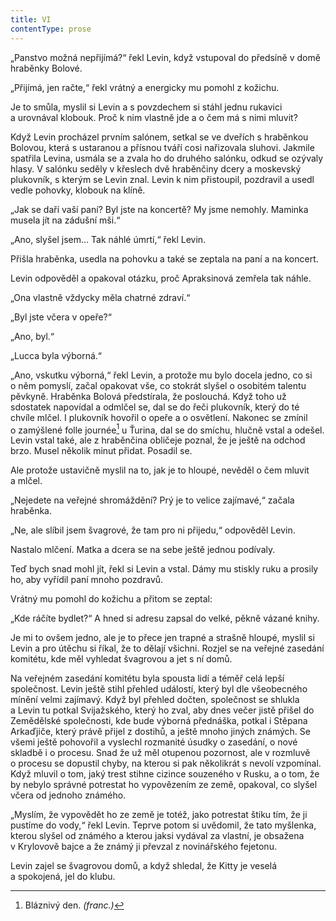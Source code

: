 ```yaml
---
title: VI
contentType: prose
---
```


<section>

„Panstvo možná nepřijímá?“ řekl Levin, když vstupoval do předsíně v domě hraběnky Bolové.

„Přijímá, jen račte,“ řekl vrátný a energicky mu pomohl z kožichu.

Je to smůla, myslil si Levin a s povzdechem si stáhl jednu rukavici a urovnával klobouk. Proč k nim vlastně jde a o čem má s nimi mluvit?

Když Levin procházel prvním salónem, setkal se ve dveřích s hraběnkou Bolovou, která s ustaranou a přísnou tváří cosi nařizovala sluhovi. Jakmile spatřila Levina, usmála se a zvala ho do druhého salónku, odkud se ozývaly hlasy. V salónku seděly v křeslech dvě hraběnčiny dcery a moskevský plukovník, s kterým se Levin znal. Levin k nim přistoupil, pozdravil a usedl vedle pohovky, klobouk na klíně.

„Jak se daří vaší paní? Byl jste na koncertě? My jsme nemohly. Maminka musela jít na zádušní mši.“

„Ano, slyšel jsem… Tak náhlé úmrtí,“ řekl Levin.

Přišla hraběnka, usedla na pohovku a také se zeptala na paní a na koncert.

Levin odpověděl a opakoval otázku, proč Apraksinová zemřela tak náhle.

„Ona vlastně vždycky měla chatrné zdraví.“

„Byl jste včera v opeře?“

„Ano, byl.“

„Lucca byla výborná.“

„Ano, vskutku výborná,“ řekl Levin, a protože mu bylo docela jedno, co si o něm pomyslí, začal opakovat vše, co stokrát slyšel o osobitém talentu pěvkyně. Hraběnka Bolová předstírala, že poslouchá. Když toho už sdostatek napovídal a odmlčel se, dal se do řeči plukovník, který do té chvíle mlčel. I plukovník hovořil o opeře a o osvětlení. Nakonec se zmínil o zamýšlené folle journée[^46] u Ťurina, dal se do smíchu, hlučně vstal a odešel. Levin vstal také, ale z hraběnčina obličeje poznal, že je ještě na odchod brzo. Musel několik minut přidat. Posadil se.

Ale protože ustavičně myslil na to, jak je to hloupé, nevěděl o čem mluvit a mlčel.

„Nejedete na veřejné shromáždění? Prý je to velice zajímavé,“ začala hraběnka.

„Ne, ale slíbil jsem švagrové, že tam pro ni přijedu,“ odpověděl Levin.

Nastalo mlčení. Matka a dcera se na sebe ještě jednou podívaly.

Teď bych snad mohl jít, řekl si Levin a vstal. Dámy mu stiskly ruku a prosily ho, aby vyřídil paní mnoho pozdravů.

Vrátný mu pomohl do kožichu a přitom se zeptal:

„Kde ráčíte bydlet?“ A hned si adresu zapsal do velké, pěkně vázané knihy.

Je mi to ovšem jedno, ale je to přece jen trapné a strašně hloupé, myslil si Levin a pro útěchu si říkal, že to dělají všichni. Rozjel se na veřejné zasedání komitétu, kde měl vyhledat švagrovou a jet s ní domů.

Na veřejném zasedání komitétu byla spousta lidí a téměř celá lepší společnost. Levin ještě stihl přehled událostí, který byl dle všeobecného mínění velmi zajímavý. Když byl přehled dočten, společnost se shlukla a Levin tu potkal Svijažského, který ho zval, aby dnes večer jistě přišel do Zemědělské společnosti, kde bude výborná přednáška, potkal i Stěpana Arkaďjiče, který právě přijel z dostihů, a ještě mnoho jiných známých. Se všemi ještě pohovořil a vyslechl rozmanité úsudky o zasedání, o nové skladbě i o procesu. Snad že už měl otupenou pozornost, ale v rozmluvě o procesu se dopustil chyby, na kterou si pak několikrát s nevolí vzpomínal. Když mluvil o tom, jaký trest stihne cizince souzeného v Rusku, a o tom, že by nebylo správné potrestat ho vypovězením ze země, opakoval, co slyšel včera od jednoho známého.

„Myslím, že vypovědět ho ze země je totéž, jako potrestat štiku tím, že ji pustíme do vody,“ řekl Levin. Teprve potom si uvědomil, že tato myšlenka, kterou slyšel od známého a kterou jaksi vydával za vlastní, je obsažena v Krylovově bajce a že známý ji převzal z novinářského fejetonu.

Levin zajel se švagrovou domů, a když shledal, že Kitty je veselá a spokojená, jel do klubu.

</section>

<section>

[^46]: Bláznivý den. _(franc.)_

</section>
